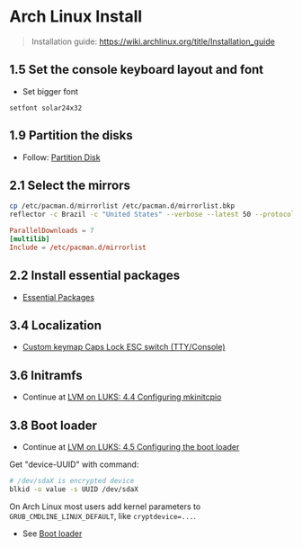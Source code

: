 # Arch Linux Install

> Installation guide: https://wiki.archlinux.org/title/Installation_guide

## 1.5 Set the console keyboard layout and font

- Set bigger font

```
setfont solar24x32
```

## 1.9 Partition the disks

- Follow: [Partition Disk](../partition-disk.md)

## 2.1 Select the mirrors

```sh
cp /etc/pacman.d/mirrorlist /etc/pacman.d/mirrorlist.bkp
reflector -c Brazil -c "United States" --verbose --latest 50 --protocol https --sort rate --save /etc/pacman.d/mirrorlist
```

```/etc/pacman.conf
ParallelDownloads = 7
[multilib]
Include = /etc/pacman.d/mirrorlist
```

## 2.2 Install essential packages

- [Essential Packages](./essential-packages.txt)

## 3.4 Localization

- [Custom keymap Caps Lock ESC switch (TTY/Console)](../tty-console-custom-keymap-caps-lock-esc-switch-swap.md)

## 3.6 Initramfs

- Continue at [LVM on LUKS: 4.4 Configuring mkinitcpio](https://wiki.archlinux.org/title/Dm-crypt/Encrypting_an_entire_system#Configuring_mkinitcpio_3)

## 3.8 Boot loader

- Continue at [LVM on LUKS: 4.5 Configuring the boot loader](https://wiki.archlinux.org/title/Dm-crypt/Encrypting_an_entire_system#Configuring_mkinitcpio_3)

Get "device-UUID" with command:

```sh
# /dev/sdaX is encrypted device
blkid -o value -s UUID /dev/sdaX
```

On Arch Linux most users add kernel parameters to `GRUB_CMDLINE_LINUX_DEFAULT`, like `cryptdevice=...`.

- See [Boot loader](./boot-loader.md)
